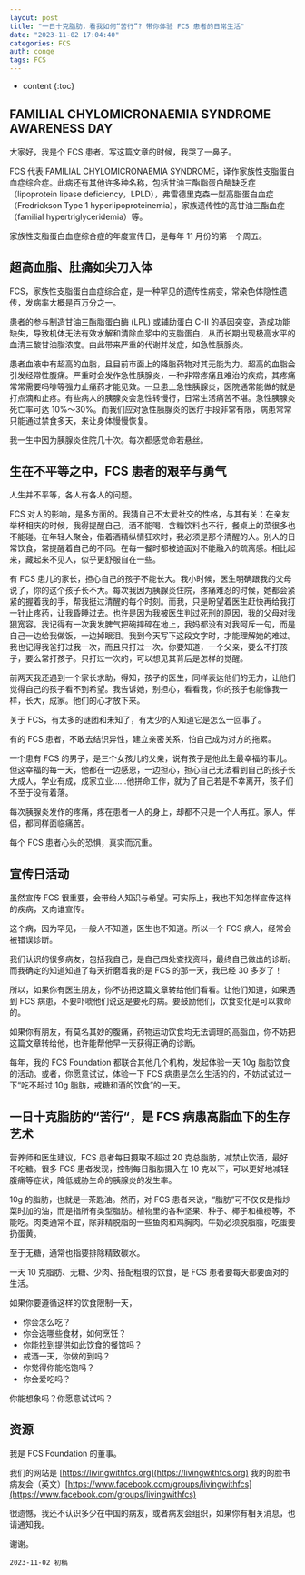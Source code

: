 ```yaml
---
layout: post
title: "一日十克脂肪，看我如何“苦行”? 带你体验 FCS 患者的日常生活"
date: "2023-11-02 17:04:40"
categories: FCS
auth: conge
tags: FCS
---
```

* content
{:toc}

## FAMILIAL CHYLOMICRONAEMIA SYNDROME AWARENESS DAY

大家好，我是个 FCS 患者。写这篇文章的时候，我哭了一鼻子。

FCS 代表 FAMILIAL CHYLOMICRONAEMIA SYNDROME，译作家族性支脂蛋白血症综合症。此病还有其他许多种名称，包括甘油三酯脂蛋白酶缺乏症（lipoprotein lipase deficiency，LPLD），弗雷德里克森一型高脂蛋白血症（Fredrickson Type 1 hyperlipoproteinemia），家族遗传性的高甘油三酯血症（familial hypertriglyceridemia）等。

家族性支脂蛋白血症综合症的年度宣传日，是每年 11 月份的第一个周五。





## 超高血脂、肚痛如尖刀入体

FCS，家族性支脂蛋白血症综合症，是一种罕见的遗传性病变，常染色体隐性遗传，发病率大概是百万分之一。

患者的参与制造甘油三酯脂蛋白酶 (LPL) 或辅助蛋白 C-II 的基因突变，造成功能缺失，导致机体无法有效水解和清除血浆中的支脂蛋白，从而长期出现极高水平的血清三酸甘油脂浓度。由此带来严重的代谢并发症，如急性胰腺炎。

患者血液中有超高的血脂，且目前市面上的降脂药物对其无能为力。超高的血脂会引发经常性腹痛。严重时会发作急性胰腺炎，一种非常疼痛且难治的疾病，其疼痛常常需要吗啡等强力止痛药才能见效。一旦患上急性胰腺炎，医院通常能做的就是打点滴和止疼。有些病人的胰腺炎会急性转慢行，日常生活痛苦不堪。急性胰腺炎死亡率可达 10%～30%。而我们应对急性胰腺炎的医疗手段非常有限，病患常常只能通过禁食多天，来让身体慢慢恢复。

我一生中因为胰腺炎住院几十次。每次都感觉命若悬丝。

## 生在不平等之中，FCS 患者的艰辛与勇气

人生并不平等，各人有各人的问题。

FCS 对人的影响，是多方面的。我猜自己不太爱社交的性格，与其有关：在亲友举杯相庆的时候，我得提醒自己，酒不能喝，含糖饮料也不行，餐桌上的菜很多也不能碰。在年轻人聚会，借着酒精纵情狂欢时，我必须是那个清醒的人。别人的日常饮食，常提醒着自己的不同。在每一餐时都被迫面对不能融入的疏离感。相比起来，藏起来不见人，似乎更舒服自在一些。

有 FCS 患儿的家长，担心自己的孩子不能长大。我小时候，医生明确跟我的父母说了，你的这个孩子长不大。每次我因为胰腺炎住院，疼痛难忍的时候，她都会紧紧的握着我的手，帮我挺过清醒的每个时刻。而我，只是盼望着医生赶快再给我打一针止疼药，让我昏睡过去。也许是因为我被医生判过死刑的原因，我的父母对我狠宽容。我记得有一次我发脾气把碗摔碎在地上，我妈都没有对我呵斥一句，而是自己一边给我做饭，一边掉眼泪。我到今天写下这段文字时，才能理解她的难过。我也记得我爸打过我一次，而且只打过一次。你要知道，一个父亲，要么不打孩子，要么常打孩子。只打过一次的，可以想见其背后是怎样的觉醒。

前两天我还遇到一个家长求助，得知，孩子的医生，同样表达他们的无力，让他们觉得自己的孩子看不到希望。我告诉她，别担心，看看我，你的孩子也能像我一样，长大，成家。他们的心才放下来。

关于 FCS，有太多的谜团和未知了，有太少的人知道它是怎么一回事了。

有的 FCS 患者，不敢去结识异性，建立亲密关系，怕自己成为对方的拖累。

一个患有 FCS 的男子，是三个女孩儿的父亲，说有孩子是他此生最幸福的事儿。但这幸福的每一天，他都在一边感恩，一边担心，担心自己无法看到自己的孩子长大成人，学业有成，成家立业……他拼命工作，就为了自己若是不幸离开，孩子们不至于没有着落。

每次胰腺炎发作的疼痛，疼在患者一人的身上，却都不只是一个人再扛。家人，伴侣，都同样面临痛苦。

每个 FCS 患者心头的恐惧，真实而沉重。

## 宣传日活动

虽然宣传 FCS 很重要，会带给人知识与希望。可实际上，我也不知怎样宣传这样的疾病，又向谁宣传。

这个病，因为罕见，一般人不知道，医生也不知道。所以一个 FCS 病人，经常会被错误诊断。

我们认识的很多病友，包括我自己，是自己四处查找资料，最终自己做出的诊断。而我确定的知道知道了每天折磨着我的是 FCS 的那一天，我已经 30 多岁了！

所以，如果你有医生朋友，你不妨把这篇文章转给他们看看。让他们知道，如果遇到 FCS 病患，不要吓唬他们说这是要死的病。要鼓励他们，饮食变化是可以救命的。

如果你有朋友，有莫名其妙的腹痛，药物运动饮食均无法调理的高脂血，你不妨把这篇文章转给他，也许能帮他早一天获得正确的诊断。

每年，我的 FCS Foundation 都联合其他几个机构，发起体验一天 10g 脂肪饮食的活动。或者，你愿意试试，体验一下 FCS 病患是怎么生活的的，不妨试试过一下“吃不超过 10g 脂肪，戒糖和酒的饮食”的一天。

## 一日十克脂肪的“苦行“，是 FCS 病患高脂血下的生存艺术

营养师和医生建议，FCS 患者每日摄取不超过 20 克总脂肪，减禁止饮酒，最好不吃糖。很多 FCS 患者发现，控制每日脂肪摄入在 10 克以下，可以更好地减轻腹痛等症状，降低威胁生命的胰腺炎的发生率。

10g 的脂肪，也就是一茶匙油。然而，对 FCS 患者来说，“脂肪”可不仅仅是指炒菜时加的油，而是指所有类型脂肪。植物里的各种坚果、种子、椰子和橄榄等，不能吃。肉类通常不宜，除非精脱脂的一些鱼肉和鸡胸肉。牛奶必须脱脂脂，吃蛋要扔蛋黄。

至于无糖，通常也指要排除精致碳水。

一天 10 克脂肪、无糖、少肉、搭配粗粮的饮食，是 FCS 患者要每天都要面对的生活。

如果你要遵循这样的饮食限制一天，

* 你会怎么吃？
* 你会选哪些食材，如何烹饪？
* 你能找到提供如此饮食的餐馆吗？
* 戒酒一天，你做的到吗？
* 你觉得你能吃饱吗？
* 你会爱吃吗？

你能想象吗？你愿意试试吗？

## 资源

我是 FCS Foundation 的董事。

我们的网站是 [https://livingwithfcs.org](https://livingwithfcs.org)
我的的脸书病友会（英文）[https://www.facebook.com/groups/livingwithfcs](https://www.facebook.com/groups/livingwithfcs)

很遗憾，我还不认识多少在中国的病友，或者病友会组织，如果你有相关消息，也请通知我。

谢谢。

```
2023-11-02 初稿
```
